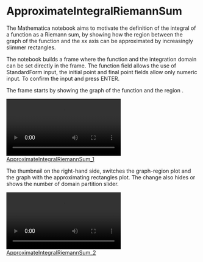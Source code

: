 # ApproximateIntegralRiemannSum

The Mathematica notebook aims to motivate the definition of the integral of a function as a Riemann sum, by showing how the region between the graph of the function and the $xx$ axis can be approximated by increasingly slimmer rectangles.

The notebook builds a frame where the function and the integration domain can be set directly in the frame. The function field allows the use of StandardForm input, the initial point and final point fields allow only numeric input. To confirm the input and press ENTER. 

The frame starts by showing the graph of the function and the region .

[![ApproximateIntegralRiemannSum_1](https://raw.githubusercontent.com/PMGLuz/ApproximateIntegralRiemannSum/main/blob/Assets/ApproximateIntegralRiemannSum_1.mp4)](https://raw.githubusercontent.com/PMGLuz/ApproximateIntegralRiemannSum/main/blob/Assets/ApproximateIntegralRiemannSum_1.mp4)

The thumbnail on the right-hand side, switches the graph-region plot and the graph with the approximating rectangles plot. The change also hides or shows the number of domain partition slider.

[![ApproximateIntegralRiemannSum_2](https://raw.githubusercontent.com/PMGLuz/ApproximateIntegralRiemannSum/main/Assets/ApproximateIntegralRiemannSum_2.mp4)](https://raw.githubusercontent.com/PMGLuz/ApproximateIntegralRiemannSum/main/Assets/ApproximateIntegralRiemannSum_2.mp4)
